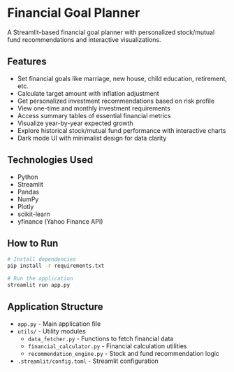 # Financial Goal Planner

A Streamlit-based financial goal planner with personalized stock/mutual fund recommendations and interactive visualizations.

## Features

- Set financial goals like marriage, new house, child education, retirement, etc.
- Calculate target amount with inflation adjustment
- Get personalized investment recommendations based on risk profile
- View one-time and monthly investment requirements
- Access summary tables of essential financial metrics
- Visualize year-by-year expected growth
- Explore historical stock/mutual fund performance with interactive charts
- Dark mode UI with minimalist design for data clarity

## Technologies Used

- Python
- Streamlit
- Pandas
- NumPy
- Plotly
- scikit-learn
- yfinance (Yahoo Finance API)

## How to Run

```bash
# Install dependencies
pip install -r requirements.txt

# Run the application
streamlit run app.py
```

## Application Structure

- `app.py` - Main application file
- `utils/` - Utility modules
  - `data_fetcher.py` - Functions to fetch financial data
  - `financial_calculator.py` - Financial calculation utilities
  - `recommendation_engine.py` - Stock and fund recommendation logic
- `.streamlit/config.toml` - Streamlit configuration